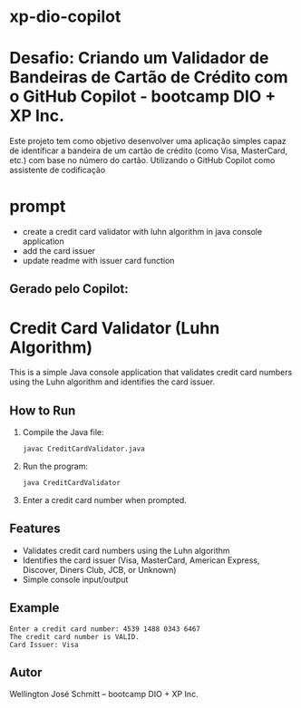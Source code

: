 # xp-dio-copilot
# Desafio: Criando um Validador de Bandeiras de Cartão de Crédito com o GitHub Copilot - bootcamp DIO + XP Inc.
Este projeto tem como objetivo desenvolver uma aplicação simples capaz de identificar a bandeira de um cartão de crédito (como Visa, MasterCard, etc.) com base no número do cartão. Utilizando o GitHub Copilot como assistente de codificação
# prompt
- create a credit card validator with luhn algorithm in java console application
- add the card issuer
- update readme with issuer card function
 
Gerado pelo Copilot:
--
# Credit Card Validator (Luhn Algorithm)
This is a simple Java console application that validates credit card numbers using the Luhn algorithm and identifies the card issuer.
## How to Run
1. Compile the Java file:
   ```sh
   javac CreditCardValidator.java
   ```
2. Run the program:
   ```sh
   java CreditCardValidator
   ```
3. Enter a credit card number when prompted.
## Features
- Validates credit card numbers using the Luhn algorithm
- Identifies the card issuer (Visa, MasterCard, American Express, Discover, Diners Club, JCB, or Unknown)
- Simple console input/output
## Example
```
Enter a credit card number: 4539 1488 0343 6467
The credit card number is VALID.
Card Issuer: Visa
```
## Autor
Wellington José Schmitt – bootcamp DIO + XP Inc.
